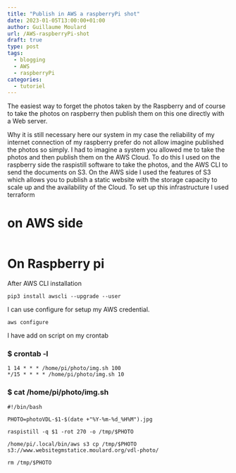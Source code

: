 ```yaml
---
title: "Publish in AWS a raspberryPi shot"
date: 2023-01-05T13:00:00+01:00
author: Guillaume Moulard
url: /AWS-raspberryPi-shot
draft: true
type: post
tags:
  - blogging
  - AWS
  - raspberryPi
categories:
  - tutoriel
---
```



The easiest way to forget the photos taken by the Raspberry and of course to take the photos on raspberry then publish them on 
this one directly with a Web server. 

Why it is still necessary here our system in my case the reliability of my internet connection 
of my raspberry prefer do not allow imagine published the photos so simply. 
I had to imagine a system you allowed me to take the photos and then publish them on the AWS Cloud. 
To do this I used on the raspberry side the raspistill software to take the photos, and the AWS CLI to send the documents on S3.
On the AWS side I used the features of S3 which allows you to publish a static website with the storage capacity to scale up and the availability of the Cloud. 
To set up this infrastructure I used terraform

# on AWS  side


```shell
```

# On Raspberry pi

After AWS CLI installation 

```shell
pip3 install awscli --upgrade --user
```

I can use configure for setup my AWS credential.

```shell
aws configure
```

I have add on script on my crontab

###  $ crontab -l

```shell
1 14 * * * /home/pi/photo/img.sh 100
*/15 * * * * /home/pi/photo/img.sh 10
```


### $ cat /home/pi/photo/img.sh
```shell
#!/bin/bash

PHOTO=photoVDL-$1-$(date +"%Y-%m-%d_%H%M").jpg

raspistill -q $1 -rot 270 -o /tmp/$PHOTO

/home/pi/.local/bin/aws s3 cp /tmp/$PHOTO  s3://www.websitegmstatice.moulard.org/vdl-photo/

rm /tmp/$PHOTO

```



